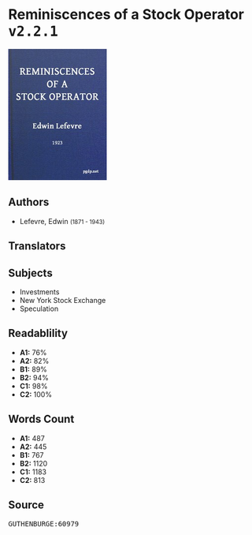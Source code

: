# Reminiscences of a Stock Operator <kbd>v2.2.1</kbd>

![](./cover.medium.jpg "")

## Authors


 - Lefevre, Edwin <small>(1871 - 1943)</small>

## Translators



## Subjects


 - Investments
 - New York Stock Exchange
 - Speculation

## Readablility


 - **A1:** 76%
 - **A2:** 82%
 - **B1:** 89%
 - **B2:** 94%
 - **C1:** 98%
 - **C2:** 100%

## Words Count


 - **A1:** 487
 - **A2:** 445
 - **B1:** 767
 - **B2:** 1120
 - **C1:** 1183
 - **C2:** 813

## Source


<kbd>GUTHENBURGE:60979</kbd>
